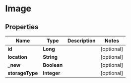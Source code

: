 

# Image


## Properties

| Name | Type | Description | Notes |
|------------ | ------------- | ------------- | -------------|
|**id** | **Long** |  |  [optional] |
|**location** | **String** |  |  [optional] |
|**_new** | **Boolean** |  |  [optional] |
|**storageType** | **Integer** |  |  [optional] |




